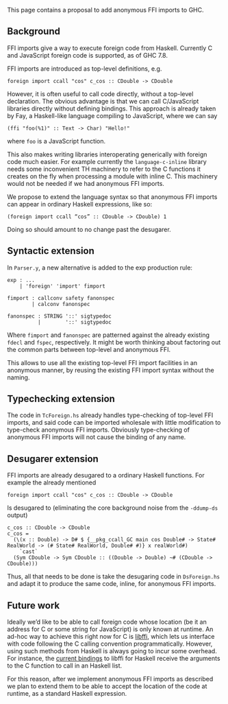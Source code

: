 
This page contains a proposal to add anonymous FFI imports to GHC.

## Background


FFI imports give a way to execute foreign code from Haskell.  Currently C and JavaScript foreign code is supported, as of GHC 7.8.


FFI imports are introduced as top-level definitions, e.g.

```wiki
foreign import ccall "cos" c_cos :: CDouble -> CDouble
```


However, it is often useful to call code directly, without a top-level declaration.  The obvious advantage is that we can call C/JavaScript libraries directly without defining bindings.  This approach is already taken by Fay, a Haskell-like language compiling to JavaScript, where we can say

```wiki
(ffi "foo(%1)" :: Text -> Char) "Hello!"
```


where `foo` is a JavaScript function.


This also makes writing libraries interoperating generically with foreign code much easier.  For example currently the `language-c-inline` library needs some inconvenient TH machinery to refer to the C functions it creates on the fly when processing a module with inline C.  This machinery would not be needed if we had anonymous FFI imports.


We propose to extend the language syntax so that anonymous FFI imports can appear in ordinary Haskell expressions, like so:

```wiki
(foreign import ccall “cos” :: CDouble -> CDouble) 1
```


Doing so should amount to no change past the desugarer.

## Syntactic extension


In `Parser.y`, a new alternative is added to the exp production rule:

```wiki
exp : ...
    | 'foreign' 'import' fimport

fimport : callconv safety fanonspec
        | calconv fanonspec

fanonspec : STRING '::' sigtypedoc
          |        '::' sigtypedoc
```


Where `fimport` and `fanonspec` are patterned against the already existing `fdecl` and `fspec`, respectively.  It might be worth thinking about factoring out the common parts between top-level and anonymous FFI.


This allows to use all the existing top-level FFI import facilities in an anonymous manner, by reusing the existing FFI import syntax without the naming.

## Typechecking extension


The code in `TcForeign.hs` already handles type-checking of top-level FFI imports, and said code can be imported wholesale with little modification to type-check anonymous FFI imports.  Obviously type-checking of anonymous FFI imports will not cause the binding of any name.

## Desugarer extension


FFI imports are already desugared to a ordinary Haskell functions.  For example the already mentioned

```wiki
foreign import ccall "cos" c_cos :: CDouble -> CDouble
```


Is desugared to (eliminating the core background noise from the `-ddump-ds` output)

```wiki
c_cos :: CDouble -> CDouble
c_cos =
  (\(x :: Double) -> D# $ {__pkg_ccall_GC main cos Double# -> State# RealWorld -> (# State# RealWorld, Double# #)} x realWorld#)
    `cast`
  (Sym CDouble -> Sym CDouble :: ((Double -> Double) ~# (CDouble -> CDouble)))
```


Thus, all that needs to be done is take the desugaring code in `DsForeign.hs` and adapt it to produce the same code, inline, for anonymous FFI imports.

## Future work


Ideally we’d like to be able to call foreign code whose location (be it an address for C or some string for JavaScript) is only known at runtime.  An ad-hoc way to achieve this right now for C is [libffi](https://sourceware.org/libffi/), which lets us interface with code following the C calling convention programmatically.  However, using such methods from Haskell is always going to incur some overhead.  For instance, the [current bindings](http://hackage.haskell.org/package/libffi) to libffi for Haskell receive the arguments to the C function to call in an Haskell list.


For this reason, after we implement anonymous FFI imports as described we plan to extend them to be able to accept the location of the code at runtime, as a standard Haskell expression.
